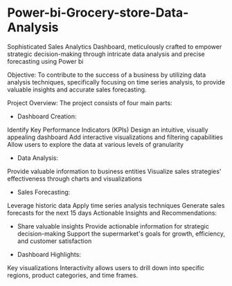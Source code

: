 # Power-bi-Grocery-store-Data-Analysis
Sophisticated Sales Analytics Dashboard, meticulously crafted to empower strategic decision-making through intricate data analysis and precise forecasting using Power bi

Objective:
To contribute to the success of a business by utilizing data analysis techniques, specifically focusing on time series analysis, to provide valuable insights and accurate sales forecasting.

Project Overview:
The project consists of four main parts:

- Dashboard Creation:

Identify Key Performance Indicators (KPIs)
Design an intuitive, visually appealing dashboard
Add interactive visualizations and filtering capabilities
Allow users to explore the data at various levels of granularity

- Data Analysis:

Provide valuable information to business entities
Visualize sales strategies' effectiveness through charts and visualizations

- Sales Forecasting:

Leverage historic data
Apply time series analysis techniques
Generate sales forecasts for the next 15 days
Actionable Insights and Recommendations:

- Share valuable insights
Provide actionable information for strategic decision-making
Support the supermarket's goals for growth, efficiency, and customer satisfaction

- Dashboard Highlights:

Key visualizations 
Interactivity allows users to drill down into specific regions, product categories, and time frames.
